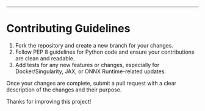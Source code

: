 ---
# Contributing Guidelines

1. Fork the repository and create a new branch for your changes.
2. Follow PEP 8 guidelines for Python code and ensure your contributions are clean and readable.
3. Add tests for any new features or changes, especially for Docker/Singularity, JAX, or ONNX Runtime-related updates.

Once your changes are complete, submit a pull request with a clear description of the changes and their purpose.

Thanks for improving this project!
